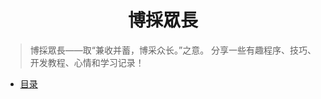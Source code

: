 <h1 align="center">博採眾長</h1>

> 博採眾長——取“兼收并蓄，博采众长。”之意。
分享一些有趣程序、技巧、开发教程、心情和学习记录！

- [目录](https://github.com/Lruihao/lruihao.github.io/blob/hexo/README.md)

